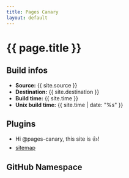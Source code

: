```yaml
---
title: Pages Canary
layout: default
---
```


# {{ page.title }}

## Build infos

* **Source:** {{ site.source }}
* **Destination:** {{ site.destination }}
* **Build time:** {{ site.time }}
* **Unix build time:** {{ site.time | date: "%s" }}

## Plugins

* Hi @pages-canary, this site is :+1:!
* [sitemap](sitemap.xml)

## GitHub Namespace

<div id="output">&nbsp;</div>
